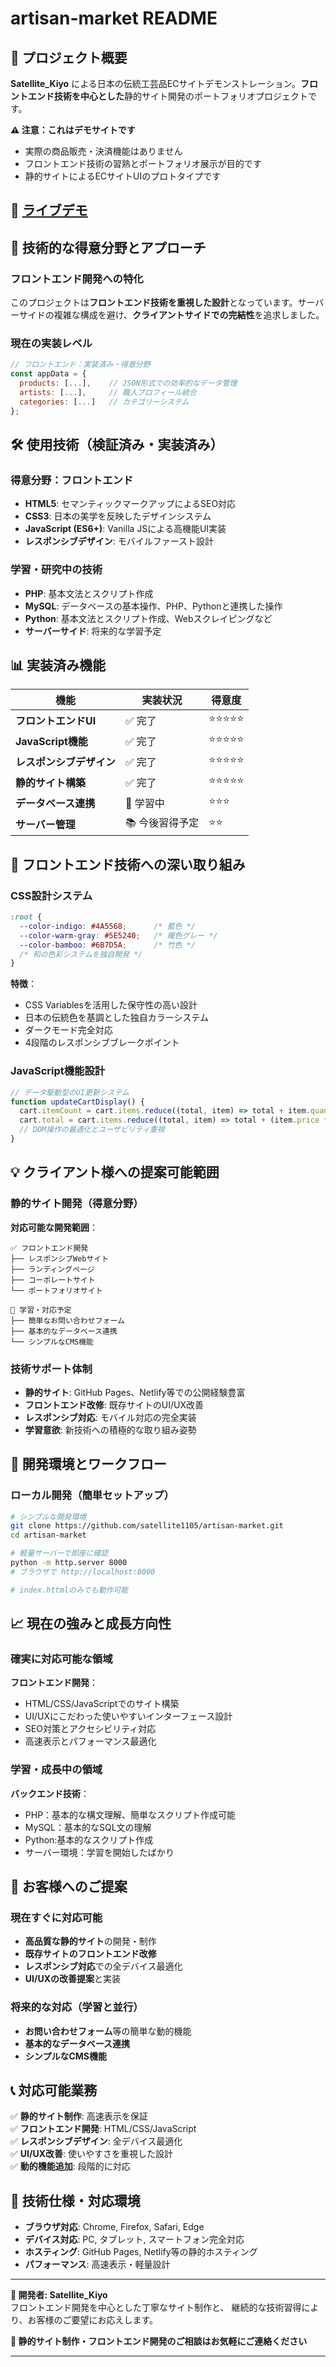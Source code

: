 # artisan-market README

## 🎯 プロジェクト概要

**Satellite_Kiyo** による日本の伝統工芸品ECサイトデモンストレーション。**フロントエンド技術を中心とした**静的サイト開発のポートフォリオプロジェクトです。

**⚠️ 注意：これはデモサイトです**
- 実際の商品販売・決済機能はありません
- フロントエンド技術の習熟とポートフォリオ展示が目的です
- 静的サイトによるECサイトUIのプロトタイプです

## 🚀 [ライブデモ](https://satellite1105.github.io/artisan-market/)

## 💼 技術的な得意分野とアプローチ

### フロントエンド開発への特化

このプロジェクトは**フロントエンド技術を重視した設計**となっています。サーバーサイドの複雑な構成を避け、**クライアントサイドでの完結性**を追求しました。

### 現在の実装レベル

```javascript
// フロントエンド：実装済み・得意分野
const appData = {
  products: [...],    // JSON形式での効率的なデータ管理
  artists: [...],     // 職人プロフィール統合
  categories: [...]   // カテゴリーシステム
};
```

## 🛠 使用技術（検証済み・実装済み）

### 得意分野：フロントエンド
- **HTML5**: セマンティックマークアップによるSEO対応
- **CSS3**: 日本の美学を反映したデザインシステム
- **JavaScript (ES6+)**: Vanilla JSによる高機能UI実装
- **レスポンシブデザイン**: モバイルファースト設計

### 学習・研究中の技術
- **PHP**: 基本文法とスクリプト作成
- **MySQL**: データベースの基本操作、PHP、Pythonと連携した操作
- **Python**: 基本文法とスクリプト作成、Webスクレイピングなど
- **サーバーサイド**: 将来的な学習予定

## 📊 実装済み機能

| 機能 | 実装状況 | 得意度 |
|------|----------|--------|
| **フロントエンドUI** | ✅ 完了 | ⭐⭐⭐⭐⭐ |
| **JavaScript機能** | ✅ 完了 | ⭐⭐⭐⭐⭐ |
| **レスポンシブデザイン** | ✅ 完了 | ⭐⭐⭐⭐⭐ |
| **静的サイト構築** | ✅ 完了 | ⭐⭐⭐⭐⭐ |
| **データベース連携** | 🔄 学習中 | ⭐⭐⭐ |
| **サーバー管理** | 📚 今後習得予定 | ⭐⭐ |

## 🎨 フロントエンド技術への深い取り組み

### CSS設計システム

```css
:root {
  --color-indigo: #4A5568;      /* 藍色 */
  --color-warm-gray: #5E5240;   /* 暖色グレー */
  --color-bamboo: #6B7D5A;      /* 竹色 */
  /* 和の色彩システムを独自開発 */
}
```

**特徴**：
- CSS Variablesを活用した保守性の高い設計
- 日本の伝統色を基調とした独自カラーシステム
- ダークモード完全対応
- 4段階のレスポンシブブレークポイント

### JavaScript機能設計

```javascript
// データ駆動型のUI更新システム
function updateCartDisplay() {
  cart.itemCount = cart.items.reduce((total, item) => total + item.quantity, 0);
  cart.total = cart.items.reduce((total, item) => total + (item.price * item.quantity), 0);
  // DOM操作の最適化とユーザビリティ重視
}
```

## 💡 クライアント様への提案可能範囲

### 静的サイト開発（得意分野）

**対応可能な開発範囲**：
```
✅ フロントエンド開発
├── レスポンシブWebサイト
├── ランディングページ
├── コーポレートサイト
└── ポートフォリオサイト

🔄 学習・対応予定
├── 簡単なお問い合わせフォーム
├── 基本的なデータベース連携
└── シンプルなCMS機能
```

### 技術サポート体制

- **静的サイト**: GitHub Pages、Netlify等での公開経験豊富
- **フロントエンド改修**: 既存サイトのUI/UX改善
- **レスポンシブ対応**: モバイル対応の完全実装
- **学習意欲**: 新技術への積極的な取り組み姿勢

## 🔧 開発環境とワークフロー

### ローカル開発（簡単セットアップ）

```bash
# シンプルな開発環境
git clone https://github.com/satellite1105/artisan-market.git
cd artisan-market

# 軽量サーバーで即座に確認
python -m http.server 8000
# ブラウザで http://localhost:8000

# index.httmlのみでも動作可能
```

## 📈 現在の強みと成長方向性

### 確実に対応可能な領域

**フロントエンド開発**：
- HTML/CSS/JavaScriptでのサイト構築
- UI/UXにこだわった使いやすいインターフェース設計
- SEO対策とアクセシビリティ対応
- 高速表示とパフォーマンス最適化

### 学習・成長中の領域

**バックエンド技術**：
- PHP：基本的な構文理解、簡単なスクリプト作成可能
- MySQL：基本的なSQL文の理解
- Python:基本的なスクリプト作成
- サーバー環境：学習を開始したばかり

## 🎯 お客様へのご提案

### 現在すぐに対応可能

- **高品質な静的サイト**の開発・制作
- **既存サイトのフロントエンド改修**
- **レスポンシブ対応**での全デバイス最適化
- **UI/UXの改善提案**と実装

### 将来的な対応（学習と並行）

- **お問い合わせフォーム**等の簡単な動的機能
- **基本的なデータベース連携**
- **シンプルなCMS機能**

## 📞 対応可能業務

✅ **静的サイト制作**: 高速表示を保証  
✅ **フロントエンド開発**: HTML/CSS/JavaScript  
✅ **レスポンシブデザイン**: 全デバイス最適化  
✅ **UI/UX改善**: 使いやすさを重視した設計  
✅ **動的機能追加**: 段階的に対応  


## 📄 技術仕様・対応環境

- **ブラウザ対応**: Chrome, Firefox, Safari, Edge
- **デバイス対応**: PC, タブレット, スマートフォン完全対応
- **ホスティング**: GitHub Pages, Netlify等の静的ホスティング
- **パフォーマンス**: 高速表示・軽量設計

---

**👤 開発者: Satellite_Kiyo**  
フロントエンド開発を中心とした丁寧なサイト制作と、
継続的な技術習得により、お客様のご要望にお応えします。

**📧 静的サイト制作・フロントエンド開発のご相談はお気軽にご連絡ください**

---
